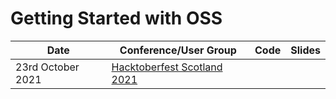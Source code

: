 # Getting Started with OSS

| Date                    | Conference/User Group                                                               | Code                 | Slides           |
|-------------------------|-------------------------------------------------------------------------------------|----------------------|------------------|
| 23rd October 2021       | [Hacktoberfest Scotland 2021](https://hacktoberfest.scot/)                          |                      |                  |
